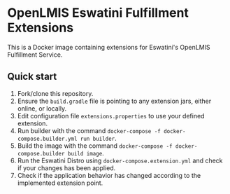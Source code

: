 # OpenLMIS Eswatini Fulfillment Extensions
This is a Docker image containing extensions for Eswatini's OpenLMIS Fulfillment Service.

## Quick start
1. Fork/clone this repository.
2. Ensure the `build.gradle` file is pointing to any extension jars, either online, or locally.
3. Edit configuration file `extensions.properties` to use your defined extension.
4. Run builder with the command `docker-compose -f docker-compose.builder.yml run builder`.
5. Build the image with the command `docker-compose -f docker-compose.builder build image`.
6. Run the Eswatini Distro using `docker-compose.extension.yml` and check if your changes has been applied.
7. Check if the application behavior has changed according to the implemented extension point. 
